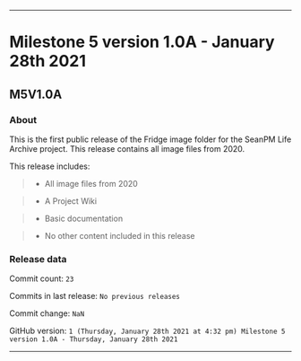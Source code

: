 
***

# Milestone 5 version 1.0A - January 28th 2021

## M5V1.0A

### About

This is the first public release of the Fridge image folder for the SeanPM Life Archive project. This release contains all image files from 2020.

This release includes:

> * All image files from 2020

> * A Project Wiki

> * Basic documentation

> * No other content included in this release

### Release data

Commit count: `23`

Commits in last release: `No previous releases`

Commit change: `NaN`

GitHub version: `1 (Thursday, January 28th 2021 at 4:32 pm) Milestone 5 version 1.0A - Thursday, January 28th 2021`

***

